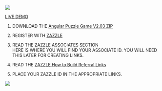 ![](http://www.angularjs.org/img/AngularJS-large.png)

[LIVE DEMO](http://thenocklist.com/gaming/puzzle/angular-puzzle-master/app/index2.html)

1. DOWNLOAD THE [Angular Puzzle Game V2.03 ZIP](https://github.com/NOCKLIST/angularpuzzle203)

2. REGISTER WITH [ZAZZLE](http://www.zazzle.com/)

3. READ THE [ZAZZLE ASSOCIATES SECTION](http://www.zazzle.com/my/associate/associate)  
HERE IS WHERE YOU WILL FIND YOUR ASSOCIATE ID.  YOU WILL NEED THIS LATER FOR CREATING LINKS.

4. READ THE [ZAZZLE How to Build Referral Links](http://www.zazzle.com/sell/affiliates/referrallinks)

5. PLACE YOUR ZAZZLE ID IN THE APPROPRIATE LINKS.  


![](http://thenocklist.com/html5/poly/images/templatemo_logo2.jpg)

